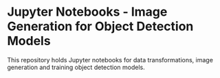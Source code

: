 # Jupyter Notebooks - Image Generation for Object Detection Models

This repository holds Jupyter notebooks for data transformations, image generation and training object detection models.
